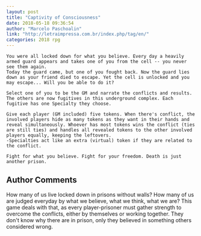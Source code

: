 ```yaml
---
layout: post
title: "Captivity of Consciousness"
date: 2018-05-18 09:36:54
author: "Marcelo Paschoalin"
link: "http://letraimpressa.com.br/index.php/tag/en/"
categories: 2018 rpg
---
```

```
You were all locked down for what you believe. Every day a heavily armed guard appears and takes one of you from the cell -- you never see them again.
Today the guard came, but one of you fought back. Now the guard lies down as your friend died to escape. Yet the cell is unlocked and you may escape... Will you be able to do it?

Select one of you to be the GM and narrate the conflicts and results. The others are now fugitives in this underground complex. Each fugitive has one Specialty they choose.

Give each player (GM included) five tokens. When there's conflict, the involved players hide as many tokens as they want in their hands and reveal simultaneously. Whoever has most tokens wins the conflict (ties are still ties) and handles all revealed tokens to the other involved players equally, keeping the leftovers.
-Specialties act like an extra (virtual) token if they are related to the conflict.

Fight for what you believe. Fight for your freedom. Death is just another prison.
```
## Author Comments 

How many of us live locked down in prisons without walls? How many of us are judged everyday by what we believe, what we think, what we are? This game deals with that, as every player-prisoner must gather strength to overcome the conflicts, either by themselves or working together. They don't know why there are in prison, only they believed in something others considered wrong.
